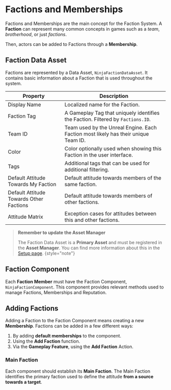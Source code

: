 # Factions and Memberships
<primary-label ref="factions"/>

Factions and Memberships are the main concept for the Faction System. A **Faction** can represent many common concepts 
in games such as a _team_, _brotherhood_, or just _factions_.

Then, actors can be added to Factions through a **Membership**. 

## Faction Data Asset

Factions are represented by a Data Asset, `NinjaFactionDataAsset`. It contains basic information about a Faction that
is used throughout the system.

| Property                                | Description                                                                        |
|-----------------------------------------|------------------------------------------------------------------------------------|
| Display Name                            | Localized name for the Faction.                                                    |
| Faction Tag                             | A Gameplay Tag that uniquely identifies the Faction. Filtered by `Factions.ID`.    |
| Team ID                                 | Team used by the Unreal Engine. Each Faction most likely has their unique Team ID. |
| Color                                   | Color optionally used when showing this Faction in the user interface.             |
| Tags                                    | Additional tags that can be used for additional filtering.                         |
| Default Attitude Towards My Faction     | Default attitude towards members of the same faction.                              |
| Default Attitude Towards Other Factions | Default attitude towards members of other factions.                                |
| Attitude Matrix                         | Exception cases for attitudes between this and other factions.                     |

> **Remember to update the Asset Manager**
> 
> The Faction Data Asset is a **Primary Asset** and must be registered in the **Asset Manager**. You can find more 
> information about this in the [Setup page](fct_setup.md).
{style="note"}

## Faction Component

Each **Faction Member** must have the Faction Component, `NinjaFactionComponent`. This component provides relevant 
methods used to manage Factions, Memberships and Reputation.

## Adding Factions

Adding a Faction to the Faction Component means creating a new **Membership**. Factions can be added in a few different
ways:

1. By adding **default memberships** to the component.
2. Using the **Add Faction** function.
3. Via the **Gameplay Feature**, using the **Add Faction** Action.

### Main Faction

Each component should establish its **Main Faction**. The Main Faction identifies the primary faction used to define 
the attitude **from a source towards a target**.